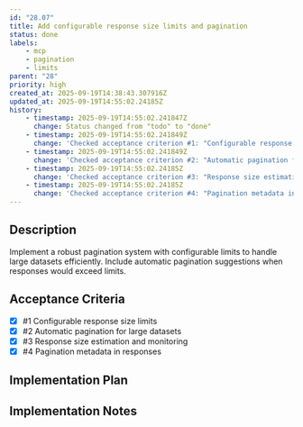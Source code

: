 ```yaml
---
id: "28.07"
title: Add configurable response size limits and pagination
status: done
labels:
    - mcp
    - pagination
    - limits
parent: "28"
priority: high
created_at: 2025-09-19T14:38:43.307916Z
updated_at: 2025-09-19T14:55:02.24185Z
history:
    - timestamp: 2025-09-19T14:55:02.241847Z
      change: Status changed from "todo" to "done"
    - timestamp: 2025-09-19T14:55:02.241849Z
      change: 'Checked acceptance criterion #1: "Configurable response size limits"'
    - timestamp: 2025-09-19T14:55:02.241849Z
      change: 'Checked acceptance criterion #2: "Automatic pagination for large datasets"'
    - timestamp: 2025-09-19T14:55:02.24185Z
      change: 'Checked acceptance criterion #3: "Response size estimation and monitoring"'
    - timestamp: 2025-09-19T14:55:02.24185Z
      change: 'Checked acceptance criterion #4: "Pagination metadata in responses"'
---
```

## Description

Implement a robust pagination system with configurable limits to handle large datasets efficiently. Include automatic pagination suggestions when responses would exceed limits.

## Acceptance Criteria
<!-- AC:BEGIN -->

- [x] #1 Configurable response size limits
- [x] #2 Automatic pagination for large datasets
- [x] #3 Response size estimation and monitoring
- [x] #4 Pagination metadata in responses

<!-- AC:END -->

## Implementation Plan



## Implementation Notes


